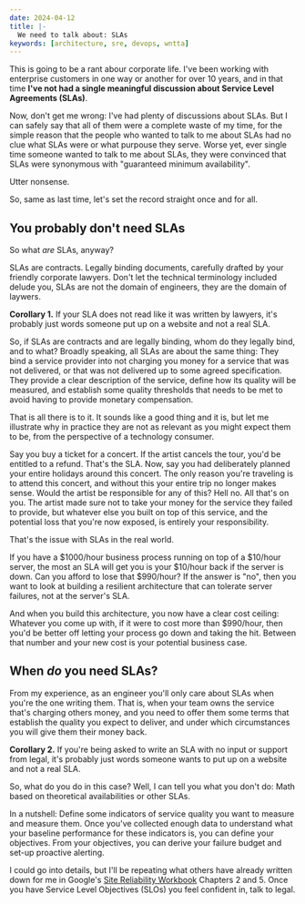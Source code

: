 ```yaml
---
date: 2024-04-12
title: |-
  We need to talk about: SLAs
keywords: [architecture, sre, devops, wntta]
---
```

This is going to be a rant abour corporate life. I've been working with enterprise customers in one way or another for over 10 years, and in that time **I've not had a single meaningful discussion about Service Level Agreements (SLAs)**.

Now, don't get me wrong: I've had plenty of discussions about SLAs. But I can safely say that all of them were a complete waste of my time, for the simple reason that the people who wanted to talk to me about SLAs had no clue what SLAs were or what purpouse they serve. Worse yet, ever single time someone wanted to talk to me about SLAs, they were convinced that SLAs were synonymous with "guaranteed minimum availability".

Utter nonsense.

So, same as last time, let's set the record straight once and for all.

## You probably don't need SLAs

So what _are_ SLAs, anyway?

SLAs are contracts. Legally binding documents, carefully drafted by your friendly corporate lawyers. Don't let the technical terminology included delude you, SLAs are not the domain of engineers, they are the domain of laywers.

**Corollary 1.** If your SLA does not read like it was written by lawyers, it's probably just words someone put up on a website and not a real SLA.

So, if SLAs are contracts and are legally binding, whom do they legally bind, and to what? Broadly speaking, all SLAs are about the same thing: They bind a service provider into not charging you money for a service that was not delivered, or that was not delivered up to some agreed specification. They provide a clear description of the service, define how its quality will be measured, and establish some quality thresholds that needs to be met to avoid having to provide monetary compensation.

That is all there is to it. It sounds like a good thing and it is, but let me illustrate why in practice they are not as relevant as you might expect them to be, from the perspective of a technology consumer.

Say you buy a ticket for a concert. If the artist cancels the tour, you'd be entitled to a refund. That's the SLA. Now, say you had deliberately planned your entire holidays around this concert. The only reason you're traveling is to attend this concert, and without this your entire trip no longer makes sense. Would the artist be responsible for any of this? Hell no. All that's on you. The artist made sure not to take your money for the service they failed to provide, but whatever else you built on top of this service, and the potential loss that you're now exposed, is entirely your responsibility.

That's the issue with SLAs in the real world.

If you have a $1000/hour business process running on top of a $10/hour server, the most an SLA will get you is your $10/hour back if the server is down. Can you afford to lose that $990/hour? If the answer is "no", then you want to look at building a resilient architecture that can tolerate server failures, not at the server's SLA.

And when you build this architecture, you now have a clear cost ceiling: Whatever you come up with, if it were to cost more than $990/hour, then you'd be better off letting your process go down and taking the hit. Between that number and your new cost is your potential business case.

## When _do_ you need SLAs?

From my experience, as an engineer you'll only care about SLAs when you're the one writing them. That is, when your team owns the service that's charging others money, and you need to offer them some terms that establish the quality you expect to deliver, and under which circumstances you will give them their money back.

**Corollary 2.** If you're being asked to write an SLA with no input or support from legal, it's probably just words someone wants to put up on a website and not a real SLA.

So, what do you do in this case? Well, I can tell you what you don't do: Math based on theoretical availabilities or other SLAs.

In a nutshell: Define some indicators of service quality you want to measure and measure them. Once you've collected enough data to understand what your baseline performance for these indicators is, you can define your objectives. From your objectives, you can derive your failure budget and set-up proactive alerting.

I could go into details, but I'll be repeating what others have already written down for me in Google's [Site Reliability Workbook](https://sre.google/workbook/table-of-contents/) Chapters 2 and 5. Once you have Service Level Objectives (SLOs) you feel confident in, talk to legal. 